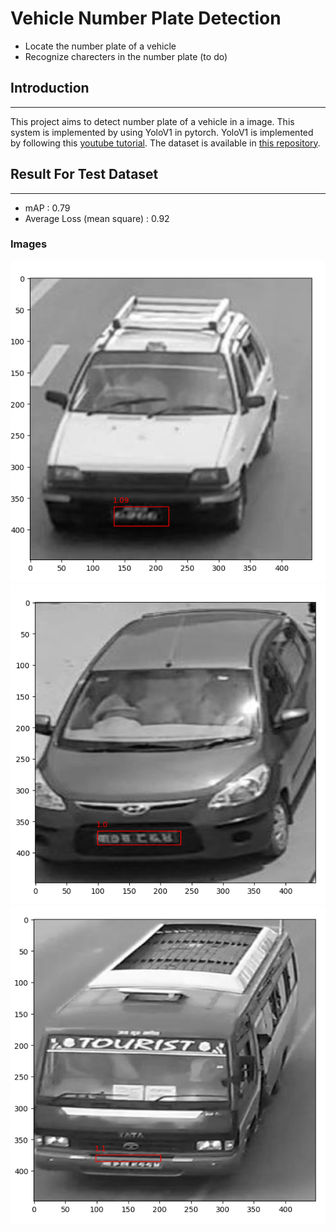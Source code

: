# Vehicle Number Plate Detection
- Locate the number plate of a vehicle
- Recognize charecters in the number plate (to do)

## Introduction
----------------
This project aims to detect number plate of a vehicle in a image. This system is implemented by using YoloV1 in pytorch. YoloV1 is implemented by following this [youtube tutorial](https://youtu.be/n9_XyCGr-MI). The dataset is available in [this repository](https://github.com/Panas18/VehiclesNumberPlateDataset).

## Result For Test Dataset
----------------
- mAP : 0.79
- Average Loss (mean square) : 0.92

### Images

![Image 1](https://github.com/Panas18/NumberPlateDetection/blob/main/result/image1.png)</br>
![Image 2](https://github.com/Panas18/NumberPlateDetection/blob/main/result/image2.png)</br>
![Image 3](https://github.com/Panas18/NumberPlateDetection/blob/main/result/image3.png)